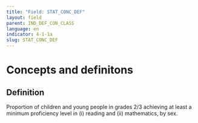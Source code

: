 ```yaml
---
title: "Field: STAT_CONC_DEF"
layout: field
parent: IND_DEF_CON_CLASS
language: en
indicator: 4-1-1a
slug: STAT_CONC_DEF
---
```

# Concepts and definitons

## Definition

Proportion of children and young people in grades 2/3 achieving at least a minimum proficiency level in (i) reading and (ii) mathematics, by sex.